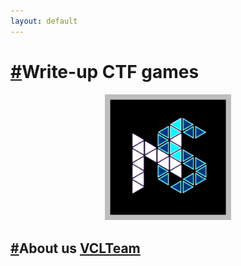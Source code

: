 ```yaml
---
layout: default
---
```


# [#](#write-up-ctf)Write-up CTF games
<p align="center">
    <a href="https://github.com/VietNameseCodeLovers/nightst0rm-ctf"><img src="/assets/NightSt0rm.png" width="40%" /></a>
</p>

## [#](#)About us [VCLTeam](about-us)


